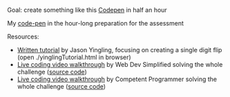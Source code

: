 Goal: create something like this [Codepen](https://codepen.io/doriancami/full/jEJvaV) in half an hour

My [code-pen](https://codepen.io/3willows/pen/MWRdyZR?editors=1000) in the hour-long preparation for the assessment

Resources:
- [Written tutorial](https://jasonyingling.me/creating-a-flipping-countdown-clock-with-css3-and-jquery-part-1-of/) by Jason Yingling, focusing on creating a single digit flip (open ./yinglingTutorial.html in browser)
- [Live coding video walkthrough](https://www.youtube.com/watch?v=p_6IuhmBsfc) by Web Dev Simplified solving the whole challenge ([source code](https://github.com/WebDevSimplified/countdown-flip-timer))
- [Live coding video walkthrough](https://www.youtube.com/watch?v=t56nSwjozf0) by Competent Programmer solving the whole challenge ([source code](https://github.com/CompetentProgramming/countdown-flip-animation))

